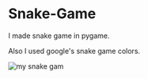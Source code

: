 # Snake-Game

I made snake game in pygame.

Also I used google's snake game colors. 

![my snake gam](https://user-images.githubusercontent.com/66851598/113322130-4e5e5000-92e2-11eb-9dfb-9ded64af72ac.png)

